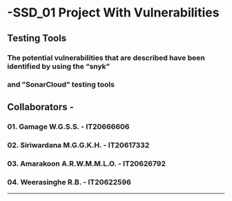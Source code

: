 # -SSD_01 Project With Vulnerabilities

## Testing Tools
### The potential vulnerabilities that are described have been identified by using the “snyk” 
### and ”SonarCloud” testing tools

## Collaborators -

### 01. Gamage W.G.S.S. - IT20666606

### 02. Siriwardana M.G.G.K.H. - IT20617332

### 03. Amarakoon A.R.W.M.M.L.O. - IT20626792

### 04. Weerasinghe R.B. - IT20622596

<hr>
